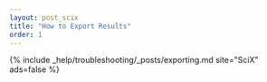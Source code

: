 ```yaml
---
layout: post_scix
title: "How to Export Results"
order: 1
---
```


{% include _help/troubleshooting/_posts/exporting.md site="SciX" ads=false %}
